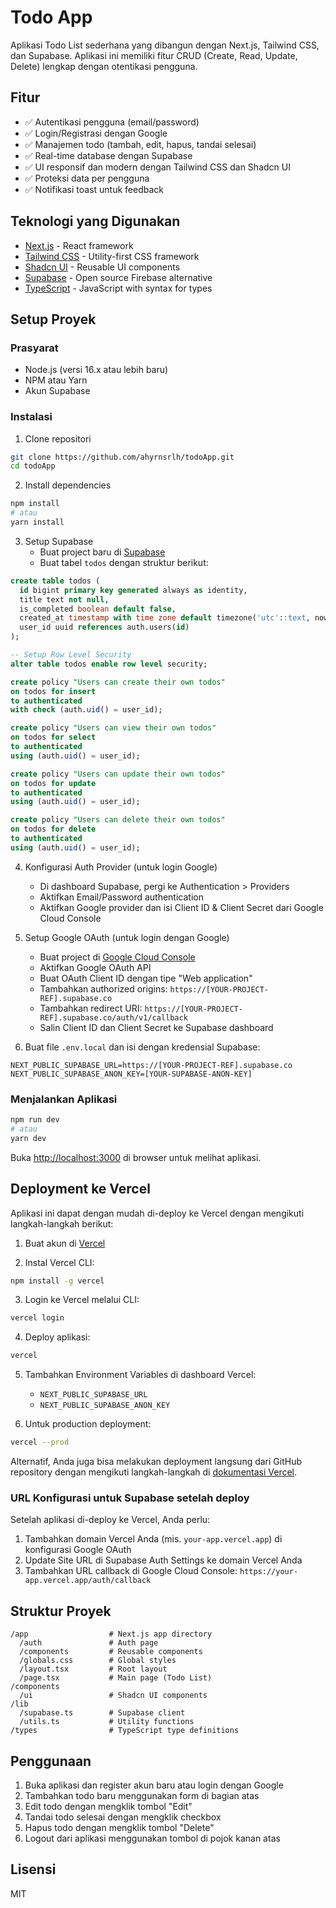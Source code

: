 # Todo App

Aplikasi Todo List sederhana yang dibangun dengan Next.js, Tailwind CSS, dan Supabase. Aplikasi ini memiliki fitur CRUD (Create, Read, Update, Delete) lengkap dengan otentikasi pengguna.

## Fitur

- ✅ Autentikasi pengguna (email/password)
- ✅ Login/Registrasi dengan Google
- ✅ Manajemen todo (tambah, edit, hapus, tandai selesai)
- ✅ Real-time database dengan Supabase
- ✅ UI responsif dan modern dengan Tailwind CSS dan Shadcn UI
- ✅ Proteksi data per pengguna
- ✅ Notifikasi toast untuk feedback

## Teknologi yang Digunakan

- [Next.js](https://nextjs.org) - React framework
- [Tailwind CSS](https://tailwindcss.com) - Utility-first CSS framework
- [Shadcn UI](https://ui.shadcn.com) - Reusable UI components
- [Supabase](https://supabase.com) - Open source Firebase alternative
- [TypeScript](https://www.typescriptlang.org) - JavaScript with syntax for types

## Setup Proyek

### Prasyarat

- Node.js (versi 16.x atau lebih baru)
- NPM atau Yarn
- Akun Supabase

### Instalasi

1. Clone repositori

```bash
git clone https://github.com/ahyrnsrlh/todoApp.git
cd todoApp
```

2. Install dependencies

```bash
npm install
# atau
yarn install
```

3. Setup Supabase
   - Buat project baru di [Supabase](https://app.supabase.io)
   - Buat tabel `todos` dengan struktur berikut:

```sql
create table todos (
  id bigint primary key generated always as identity,
  title text not null,
  is_completed boolean default false,
  created_at timestamp with time zone default timezone('utc'::text, now()) not null,
  user_id uuid references auth.users(id)
);

-- Setup Row Level Security
alter table todos enable row level security;

create policy "Users can create their own todos"
on todos for insert
to authenticated
with check (auth.uid() = user_id);

create policy "Users can view their own todos"
on todos for select
to authenticated
using (auth.uid() = user_id);

create policy "Users can update their own todos"
on todos for update
to authenticated
using (auth.uid() = user_id);

create policy "Users can delete their own todos"
on todos for delete
to authenticated
using (auth.uid() = user_id);
```

4. Konfigurasi Auth Provider (untuk login Google)

   - Di dashboard Supabase, pergi ke Authentication > Providers
   - Aktifkan Email/Password authentication
   - Aktifkan Google provider dan isi Client ID & Client Secret dari Google Cloud Console

5. Setup Google OAuth (untuk login dengan Google)

   - Buat project di [Google Cloud Console](https://console.cloud.google.com/)
   - Aktifkan Google OAuth API
   - Buat OAuth Client ID dengan tipe "Web application"
   - Tambahkan authorized origins: `https://[YOUR-PROJECT-REF].supabase.co`
   - Tambahkan redirect URI: `https://[YOUR-PROJECT-REF].supabase.co/auth/v1/callback`
   - Salin Client ID dan Client Secret ke Supabase dashboard

6. Buat file `.env.local` dan isi dengan kredensial Supabase:

```
NEXT_PUBLIC_SUPABASE_URL=https://[YOUR-PROJECT-REF].supabase.co
NEXT_PUBLIC_SUPABASE_ANON_KEY=[YOUR-SUPABASE-ANON-KEY]
```

### Menjalankan Aplikasi

```bash
npm run dev
# atau
yarn dev
```

Buka [http://localhost:3000](http://localhost:3000) di browser untuk melihat aplikasi.

## Deployment ke Vercel

Aplikasi ini dapat dengan mudah di-deploy ke Vercel dengan mengikuti langkah-langkah berikut:

1. Buat akun di [Vercel](https://vercel.com)

2. Instal Vercel CLI:

```bash
npm install -g vercel
```

3. Login ke Vercel melalui CLI:

```bash
vercel login
```

4. Deploy aplikasi:

```bash
vercel
```

5. Tambahkan Environment Variables di dashboard Vercel:

   - `NEXT_PUBLIC_SUPABASE_URL`
   - `NEXT_PUBLIC_SUPABASE_ANON_KEY`

6. Untuk production deployment:

```bash
vercel --prod
```

Alternatif, Anda juga bisa melakukan deployment langsung dari GitHub repository dengan mengikuti langkah-langkah di [dokumentasi Vercel](https://vercel.com/docs/git/vercel-for-github).

### URL Konfigurasi untuk Supabase setelah deploy

Setelah aplikasi di-deploy ke Vercel, Anda perlu:

1. Tambahkan domain Vercel Anda (mis. `your-app.vercel.app`) di konfigurasi Google OAuth
2. Update Site URL di Supabase Auth Settings ke domain Vercel Anda
3. Tambahkan URL callback di Google Cloud Console: `https://your-app.vercel.app/auth/callback`

## Struktur Proyek

```
/app                  # Next.js app directory
  /auth               # Auth page
  /components         # Reusable components
  /globals.css        # Global styles
  /layout.tsx         # Root layout
  /page.tsx           # Main page (Todo List)
/components
  /ui                 # Shadcn UI components
/lib
  /supabase.ts        # Supabase client
  /utils.ts           # Utility functions
/types                # TypeScript type definitions
```

## Penggunaan

1. Buka aplikasi dan register akun baru atau login dengan Google
2. Tambahkan todo baru menggunakan form di bagian atas
3. Edit todo dengan mengklik tombol "Edit"
4. Tandai todo selesai dengan mengklik checkbox
5. Hapus todo dengan mengklik tombol "Delete"
6. Logout dari aplikasi menggunakan tombol di pojok kanan atas

## Lisensi

MIT
